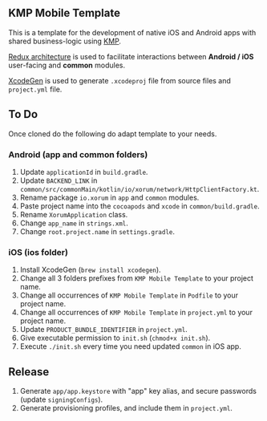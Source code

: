 ## KMP Mobile Template

This is a template for the development of native iOS and Android apps with shared business-logic using [KMP](https://kotlinlang.org/lp/mobile/).

[Redux architecture](https://medium.com/xorum-io/redux-for-android-with-kotlin-in-practice-part-1-initial-setup-8f1a417d466e) is used to facilitate interactions between **Android / iOS** user-facing and **common** modules.

[XcodeGen](https://github.com/yonaskolb/XcodeGen) is used to generate `.xcodeproj` file from source files and `project.yml` file.

## To Do

Once cloned do the following do adapt template to your needs.

### Android (app and common folders)

1. Update `applicationId` in `build.gradle`.
2. Update `BACKEND_LINK` in `common/src/commonMain/kotlin/io/xorum/network/HttpClientFactory.kt`.
3. Rename package `io.xorum` in `app` and `common` modules.
4. Paste project name into the `cocoapods` and `xcode` in `common/build.gradle`.
5. Rename `XorumApplication` class.
6. Change `app_name` in `strings.xml`.
7. Change `root.project.name` in `settings.gradle`.

### iOS (ios folder)

1. Install XcodeGen (`brew install xcodegen`).
2. Change all 3 folders prefixes from `KMP Mobile Template` to your project name.
3. Change all occurrences of `KMP Mobile Template` in `Podfile` to your project name.
4. Change all occurrences of `KMP Mobile Template` in `project.yml` to your project name.
5. Update `PRODUCT_BUNDLE_IDENTIFIER` in `project.yml`.
6. Give executable permission to `init.sh` (`chmod+x init.sh`).
7. Execute `./init.sh` every time you need updated `common` in iOS app.

## Release

1. Generate `app/app.keystore` with "app" key alias, and secure passwords (update `signingConfigs`).
2. Generate provisioning profiles, and include them in `project.yml`.
